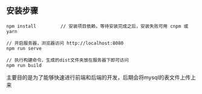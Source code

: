 ## 安装步骤
```
npm install         // 安装项目依赖，等待安装完成之后，安装失败可用 cnpm 或 yarn

// 开启服务器，浏览器访问 http://localhost:8080
npm run serve

// 执行构建命令，生成的dist文件夹放在服务器下即可访问
npm run build
```

主要目的是为了能够快速进行前端和后端的开发，后期会将mysql的表文件上传上来
